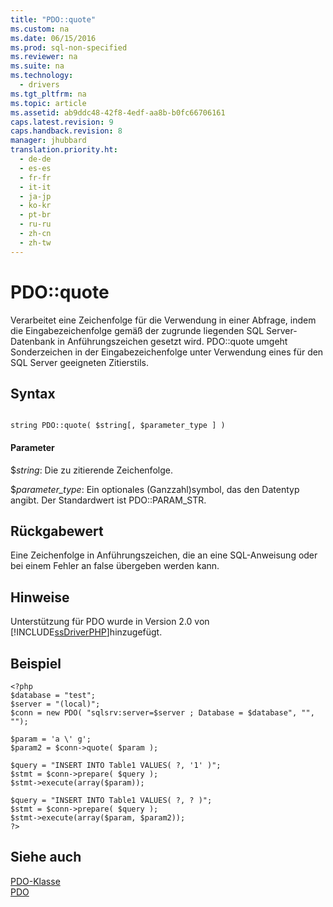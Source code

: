 ```yaml
---
title: "PDO::quote"
ms.custom: na
ms.date: 06/15/2016
ms.prod: sql-non-specified
ms.reviewer: na
ms.suite: na
ms.technology: 
  - drivers
ms.tgt_pltfrm: na
ms.topic: article
ms.assetid: ab9ddc48-42f8-4edf-aa8b-b0fc66706161
caps.latest.revision: 9
caps.handback.revision: 8
manager: jhubbard
translation.priority.ht: 
  - de-de
  - es-es
  - fr-fr
  - it-it
  - ja-jp
  - ko-kr
  - pt-br
  - ru-ru
  - zh-cn
  - zh-tw
---
```

# PDO::quote
Verarbeitet eine Zeichenfolge für die Verwendung in einer Abfrage, indem die Eingabezeichenfolge gemäß der zugrunde liegenden SQL Server-Datenbank in Anführungszeichen gesetzt wird. PDO::quote umgeht Sonderzeichen in der Eingabezeichenfolge unter Verwendung eines für den SQL Server geeigneten Zitierstils.  
  
## Syntax  
  
```  
  
string PDO::quote( $string[, $parameter_type ] )  
```  
  
#### Parameter  
$*string*: Die zu zitierende Zeichenfolge.  
  
$*parameter\_type*: Ein optionales \(Ganzzahl\)symbol, das den Datentyp angibt.  Der Standardwert ist PDO::PARAM\_STR.  
  
## Rückgabewert  
Eine Zeichenfolge in Anführungszeichen, die an eine SQL-Anweisung oder bei einem Fehler an false übergeben werden kann.  
  
## Hinweise  
Unterstützung für PDO wurde in Version 2.0 von [!INCLUDE[ssDriverPHP](../content/includes/ssDriverPHP_md.md)]hinzugefügt.  
  
## Beispiel  
  
```  
<?php  
$database = "test";  
$server = "(local)";  
$conn = new PDO( "sqlsrv:server=$server ; Database = $database", "", "");  
  
$param = 'a \' g';  
$param2 = $conn->quote( $param );  
  
$query = "INSERT INTO Table1 VALUES( ?, '1' )";  
$stmt = $conn->prepare( $query );  
$stmt->execute(array($param));  
  
$query = "INSERT INTO Table1 VALUES( ?, ? )";  
$stmt = $conn->prepare( $query );  
$stmt->execute(array($param, $param2));  
?>  
```  
  
## Siehe auch  
[PDO-Klasse](../content/PDO-Class.md)  
[PDO](http://go.microsoft.com/fwlink/?LinkID=187441)  
  
